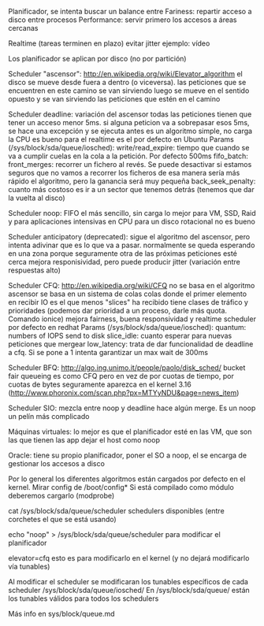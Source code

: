 Planificador, se intenta buscar un balance entre
  Fariness: repartir acceso a disco entre procesos
  Performance: servir primero los accesos a áreas cercanas

  Realtime (tareas terminen en plazo)
    evitar jitter
    ejemplo: vídeo

Los planificador se aplican por disco (no por partición)


Scheduler "ascensor": http://en.wikipedia.org/wiki/Elevator_algorithm
  el disco se mueve desde fuera a dentro (o viceversa).
  las peticiones que se encuentren en este camino se van sirviendo
  luego se mueve en el sentido opuesto y se van sirviendo las peticiones que estén en el camino

Scheduler deadline:
  variación del ascensor
  todas las peticiones tienen que tener un acceso menor 5ms.
  si alguna peticion va a sobrepasar esos 5ms, se hace una excepción y se ejecuta antes
  es un algoritmo simple, no carga la CPU
  es bueno para el realtime
  es el por defecto en Ubuntu
  Params (/sys/block/sda/queue/iosched):
    write/read_expire: tiempo que cuando se va a cumplir cuelas en la cola a la petición. Por defecto 500ms
    fifo_batch: 
    front_merges: recorrer un fichero al revés. Se puede desactivar si estamos seguros que no vamos a recorrer los ficheros de esa manera
                  sería más rápido el algoritmo, pero la ganancia será muy pequeña
    back_seek_penalty: cuanto más costoso es ir a un sector que tenemos detrás (tenemos que dar la vuelta al disco)

Scheduler noop:
  FIFO
  el más sencillo, sin carga
  lo mejor para VM, SSD, Raid y para aplicaciones intensivas en CPU
  para un disco rotacional no es bueno

Scheduler anticipatory (deprecated):
  sigue el algoritmo del ascensor, pero intenta adivinar que es lo que va a pasar.
  normalmente se queda esperando en una zona porque seguramente otra de las próximas peticiones esté cerca
  mejora responisividad, pero puede producir jitter (variación entre respuestas alto)

Scheduler CFQ: http://en.wikipedia.org/wiki/CFQ
  no se basa en el algoritmo ascensor
  se basa en un sistema de colas
  colas donde el primer elemento en recibir IO es el que menos "slices" ha recibido
  tiene clases de tráfico y prioridades (podemos dar prioridad a un proceso, darle más quota. Comando ionice)
  mejora fairness, buena responsividad y realtime
  scheduler por defecto en redhat
  Params (/sys/block/sda/queue/iosched):
    quantum: numbers of IOPS send to disk
    slice_idle: cuanto esperar para nuevas peticiones que mergear
    low_latency: trata de dar funcionalidad de deadline a cfq. Si se pone a 1 intenta garantizar un max wait de 300ms

Scheduler BFQ: http://algo.ing.unimo.it/people/paolo/disk_sched/
  bucket fair queueing
  es como CFQ pero en vez de por cuotas de tiempo, por cuotas de bytes
  seguramente aparezca en el kernel 3.16 (http://www.phoronix.com/scan.php?px=MTYyNDU&page=news_item)

Scheduler SIO:
  mezcla entre noop y deadline
  hace algún merge. Es un noop un pelín más complicado

Máquinas virtuales:
  lo mejor es que el planificador esté en las VM, que son las que tienen las app
  dejar el host como noop

Oracle: 
  tiene su propio planificador, poner el SO a noop, el se encarga de gestionar los accesos a disco


Por lo general los diferentes algoritmos están cargados por defecto en el kernel. Mirar config de /boot/config*
Si está compilado como módulo deberemos cargarlo (modprobe)


cat /sys/block/sda/queue/scheduler
  schedulers disponibles (entre corchetes el que se está usando)

echo "noop" > /sys/block/sda/queue/scheduler
  para modificar el planificador

elevator=cfq
  esto es para modificarlo en el kernel (y no dejará modificarlo vía tunables)

Al modificar el scheduler se modificaran los tunables específicos de cada scheduler /sys/block/sda/queue/iosched/
En /sys/block/sda/queue/ están los tunables válidos para todos los schedulers

Más info en sys/block/queue.md
